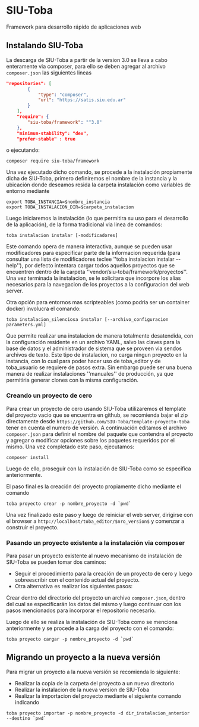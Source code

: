 # SIU-Toba

Framework para desarrollo rápido de aplicaciones web

## Instalando SIU-Toba

La descarga de SIU-Toba a partir de la version 3.0 se lleva a cabo enteramente via composer, para ello se deben agregar al archivo ``composer.json``  las siguientes lineas
```json
"repositories": [
        {
            "type": "composer",
            "url": "https://satis.siu.edu.ar"
        }
    ],
    "require": {
        "siu-toba/framework": "^3.0"
    },
    "minimum-stability": "dev",
    "prefer-stable" : true
```
o ejecutando: 
```shell
composer require siu-toba/framework 
```

Una vez ejecutado dicho comando, se procede a la instalación propiamente dicha de SIU-Toba, primero definiremos el nombre de la instancia y la ubicación donde deseamos resida la carpeta instalación como variables de entorno mediante
```shell
export TOBA_INSTANCIA=$nombre_instancia
export TOBA_INSTALACION_DIR=$carpeta_instalacion
``` 
Luego iniciaremos la instalación (lo que permitira su uso para el desarrollo de la aplicación), de la forma tradicional via linea de comandos: 
```shell
toba instalacion instalar [-modificadores]
```
Este comando opera de manera interactiva, aunque se pueden usar modificadores para especificar parte de la informacion requerida (para consultar una lista de modificadores teclee ''toba instalacion instalar --help''), por defecto intentara cargar todos aquellos proyectos 
que se encuentren dentro de la carpeta ''vendor/siu-toba/framework/proyectos''. Una vez terminada la instalacion, se le solicitara que incorpore los alias necesarios para la navegacion de los proyectos a la configuracion del web server.

Otra opción para entornos mas scripteables (como podria ser un container docker) involucra el comando: 
```shell
toba instalacion_silenciosa instalar [--archivo_configuracion parameters.yml]
```

Que permite realizar una instalacion de manera totalmente desatendida, con la configuración residente en un archivo YAML, salvo las claves para la base de datos y el administrador de sistema que se proveen via sendos archivos de texto.
Este tipo de instalacion, no carga ningun proyecto en la instancia, con lo cual para poder hacer uso de toba_editor y de toba_usuario se requiere de pasos extra.
Sin embargo puede ser una buena manera de realizar instalaciones ''manuales'' de producción, ya que permitiria generar clones con la misma configuración.

### Creando un proyecto de cero


Para crear un proyecto de cero usando SIU-Toba utilizaremos el template del proyecto vacio que se encuentra en github, se recomienda bajar el zip directamente desde ``https://github.com/SIU-Toba/template-proyecto-toba`` tener en cuenta el numero de versión.
A continuación editamos el archivo ``composer.json`` para definir el nombre del paquete que contendra el proyecto y agregar o modificar opciones sobre los paquetes requeridos por el mismo. Una vez completado este paso, ejecutamos:
```shell
composer install
```
Luego de ello, proseguir con la instalación de SIU-Toba como se especifica anteriormente.

El paso final es la creación del proyecto propiamente dicho mediante el comando

```shell
toba proyecto crear -p nombre_proyecto -d `pwd`
```
Una vez finalizado este paso y luego de reiniciar el web server, dirigirse con el browser a ``http://localhost/toba_editor/$nro_version$``  y comenzar a construir el proyecto.

### Pasando un proyecto existente a la instalación via composer

Para pasar un proyecto existente al nuevo mecanismo de instalación de SIU-Toba se pueden tomar dos caminos: 

*  Seguir el procedimiento para la creación de un proyecto de cero y luego sobreescribir con el contenido actual del proyecto.
*  Otra alternativa es realizar los siguientes pasos:

Crear dentro del directorio del proyecto un archivo ``composer.json``, dentro del cual se especificarán los datos del mismo y luego continuar con los pasos mencionados para incorporar el repositorio necesario.

Luego de ello se realiza la instalación de SIU-Toba como se menciona anteriormente y se procede a la carga del proyecto con el comando:
```shell
toba proyecto cargar -p nombre_proyecto -d `pwd`
```

## Migrando un proyecto a la nueva versión

Para migrar un proyecto a la nueva versión se recomienda lo siguiente: 

- Realizar la copia de la carpeta del proyecto a un nuevo directorio
- Realizar la instalacion de la nueva version de SIU-Toba
- Realizar la importacion del proyecto mediante el siguiente comando indicando
```shell
toba proyecto importar -p nombre_proyecto -d dir_instalacion_anterior --destino `pwd`
```

